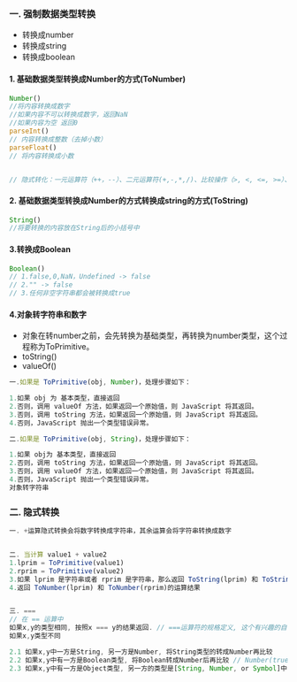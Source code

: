 ### 一. 强制数据类型转换
* 转换成number
* 转换成string
* 转换成boolean


#### 1. 基础数据类型转换成Number的方式(ToNumber)
```js
Number()
//将内容转换成数字
//如果内容不可以转换成数字，返回NaN
//如果内容为空 返回0
parseInt()
// 内容转换成整数（去掉小数）
parseFloat()
// 将内容转换成小数


// 隐式转化：一元运算符（++，--）、二元运算符(+,-,*,/)、比较操作（>, <, <=, >=）、相等操作（== 或者 != ）
```

#### 2. 基础数据类型转换成Number的方式转换成string的方式(ToString)
```js
String()
//将要转换的内容放在String后的小括号中

```

#### 3.转换成Boolean
```js
Boolean()
// 1.false,0,NaN，Undefined -> false
// 2."" -> false
// 3.任何非空字符串都会被转换成true
```

#### 4.对象转字符串和数字 
* 对象在转number之前，会先转换为基础类型，再转换为number类型，这个过程称为ToPrimitive。
* toString()
* valueOf()
```js
一.如果是 ToPrimitive(obj, Number)，处理步骤如下：

1.如果 obj 为 基本类型，直接返回
2.否则，调用 valueOf 方法，如果返回一个原始值，则 JavaScript 将其返回。
3.否则，调用 toString 方法，如果返回一个原始值，则 JavaScript 将其返回。
4.否则，JavaScript 抛出一个类型错误异常。

二.如果是 ToPrimitive(obj, String)，处理步骤如下：

1.如果 obj为 基本类型，直接返回
2.否则，调用 toString 方法，如果返回一个原始值，则 JavaScript 将其返回。
3.否则，调用 valueOf 方法，如果返回一个原始值，则 JavaScript 将其返回。
4.否则，JavaScript 抛出一个类型错误异常。
对象转字符串
```



### 二. 隐式转换


```js
一. +运算隐式转换会将数字转换成字符串，其余运算会将字符串转换成数字


二. 当计算 value1 + value2
1.lprim = ToPrimitive(value1)
2.rprim = ToPrimitive(value2)
3.如果 lprim 是字符串或者 rprim 是字符串，那么返回 ToString(lprim) 和 ToString(rprim)的拼接结果
4.返回 ToNumber(lprim) 和 ToNumber(rprim)的运算结果


三. ===
// 在 == 运算中
如果x,y的类型相同, 按照x === y的结果返回. // ===运算符的规格定义, 这个有兴趣的自己看下.
如果x,y类型不同

2.1 如果x,y中一方是String, 另一方是Number, 将String类型的转成Number再比较
2.2 如果x,y中有一方是Boolean类型, 将Boolean转成Number后再比较 // Number(true) -> 1; Number(false) -> 0
2.3 如果x,y中有一方是Object类型, 另一方的类型是[String, Number, or Symbol]中的一个, 需要调用ToPrimitive()将Object转为基本类型后再比较.
```



